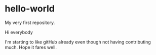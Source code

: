 # hello-world
My very first repository.

Hi everybody

I'm starting to like gitHub already even though not having contributing much. 
Hope it fares well.
